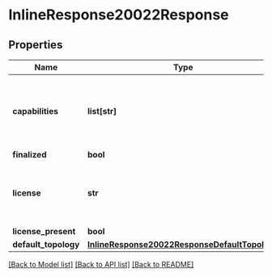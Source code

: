 # InlineResponse20022Response

## Properties
Name | Type | Description | Notes
------------ | ------------- | ------------- | -------------
**capabilities** | **list[str]** | Features available such as eBGP, CloudWAN, Containers etc. | [optional] 
**finalized** | **bool** |  | [optional] 
**license** | **str** | State of license, accepted, in-progress, failed | [optional] 
**license_present** | **bool** |  | [optional] 
**default_topology** | [**InlineResponse20022ResponseDefaultTopology**](InlineResponse20022ResponseDefaultTopology.md) |  | [optional] 

[[Back to Model list]](../README.md#documentation-for-models) [[Back to API list]](../README.md#documentation-for-api-endpoints) [[Back to README]](../README.md)


